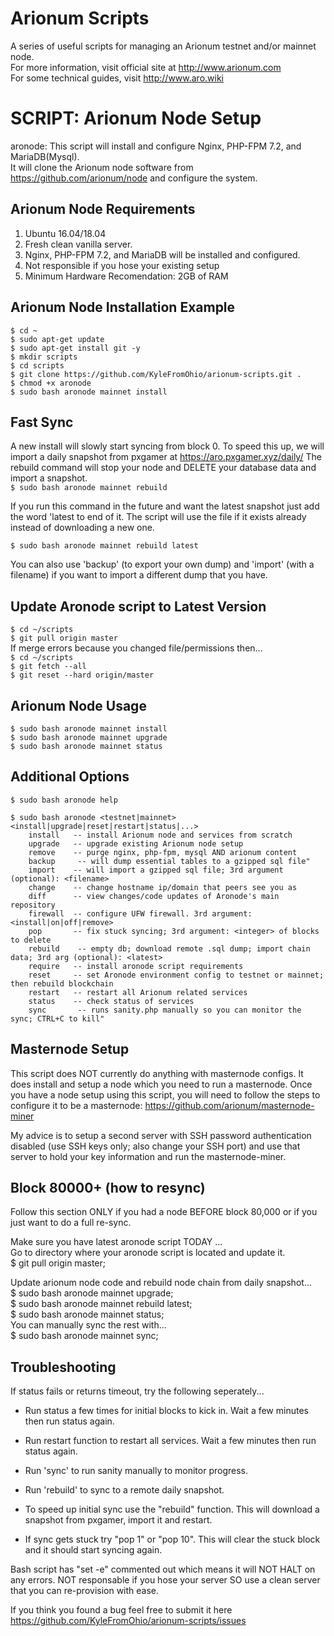 # Arionum Scripts

A series of useful scripts for managing an Arionum testnet and/or mainnet node.  
For more information, visit official site at http://www.arionum.com   
For some technical guides, visit http://www.aro.wiki

# SCRIPT: Arionum Node Setup 

aronode: This script will install and configure Nginx, PHP-FPM 7.2, and MariaDB(Mysql).  
It will clone the Arionum node software from https://github.com/arionum/node and configure the system.  

## Arionum Node Requirements
1. Ubuntu 16.04/18.04  
2. Fresh clean vanilla server.  
3. Nginx, PHP-FPM 7.2, and MariaDB will be installed and configured.  
4. Not responsible if you hose your existing setup
5. Minimum Hardware Recomendation: 2GB of RAM

## Arionum Node Installation Example
`$ cd ~`  
`$ sudo apt-get update`  
`$ sudo apt-get install git -y`  
`$ mkdir scripts`  
`$ cd scripts`  
`$ git clone https://github.com/KyleFromOhio/arionum-scripts.git .`  
`$ chmod +x aronode`  
`$ sudo bash aronode mainnet install` 

## Fast Sync
A new install will slowly start syncing from block 0. To speed this up, we will import a daily snapshot from pxgamer at https://aro.pxgamer.xyz/daily/ The rebuild command will stop your node and DELETE your database data and import a snapshot.      
`$ sudo bash aronode mainnet rebuild`   

If you run this command in the future and want the latest snapshot just add the word 'latest to end of it. The script will use the file if it exists already instead of downloading a new one.  

`$ sudo bash aronode mainnet rebuild latest`     

You can also use 'backup' (to export your own dump) and 'import' (with a filename) if you want to import a different dump that you have.

## Update Aronode script to Latest Version
`$ cd ~/scripts`  
`$ git pull origin master`  
If merge errors because you changed file/permissions then...    
`$ cd ~/scripts`  
`$ git fetch --all`  
`$ git reset --hard origin/master`  

## Arionum Node Usage
`$ sudo bash aronode mainnet install`  
`$ sudo bash aronode mainnet upgrade`  
`$ sudo bash aronode mainnet status`

## Additional Options
`$ sudo bash aronode help`  

`$ sudo bash aronode <testnet|mainnet> <install|upgrade|reset|restart|status|...>`   
`    install   -- install Arionum node and services from scratch`  
`    upgrade   -- upgrade existing Arionum node setup`  
`    remove    -- purge nginx, php-fpm, mysql AND arionum content`  
`    backup     -- will dump essential tables to a gzipped sql file"`  
`    import    -- will import a gzipped sql file; 3rd argument (optional): <filename>`  
`    change    -- change hostname ip/domain that peers see you as`  
`    diff      -- view changes/code updates of Aronode's main repository`  
`    firewall  -- configure UFW firewall. 3rd argument: <install|on|off|remove>`  
`    pop       -- fix stuck syncing; 3rd argument: <integer> of blocks to delete`  
`    rebuild    -- empty db; download remote .sql dump; import chain data; 3rd arg (optional): <latest>`     
`    require   -- install aronode script requirements`  
`    reset     -- set Aronode environment config to testnet or mainnet; then rebuild blockchain`  
`    restart   -- restart all Arionum related services`  
`    status    -- check status of services`  
`    sync       -- runs sanity.php manually so you can monitor the sync; CTRL+C to kill"`  

## Masternode Setup
This script does NOT currently do anything with masternode configs. It does install and setup a node which you need to run a masternode. Once you have a node setup using this script, you will need to follow the steps to configure it to be a masternode: https://github.com/arionum/masternode-miner

My advice is to setup a second server with SSH password authentication disabled (use SSH keys only; also change your SSH port) and use that server to hold your key information and run the masternode-miner.

## Block 80000+ (how to resync)
Follow this section ONLY if you had a node BEFORE block 80,000 or if you just want to do a full re-sync. 

Make sure you have latest aronode script TODAY ...  
Go to directory where your aronode script is located and update it.  
$ git pull origin master;  

Update arionum node code and rebuild node chain from daily snapshot...  
$ sudo bash aronode mainnet upgrade;  
$ sudo bash aronode mainnet rebuild latest;  
$ sudo bash aronode mainnet status;  
You can manually sync the rest with...  
$ sudo bash aronode mainnet sync;  


## Troubleshooting
If status fails or returns timeout, try the following seperately...   
- Run status a few times for initial blocks to kick in. Wait a few minutes then run status again.   
- Run restart function to restart all services. Wait a few minutes then run status again.  
- Run 'sync' to run sanity manually to monitor progress.  
- Run 'rebuild' to sync to a remote daily snapshot.   

- To speed up initial sync use the "rebuild" function. This will download a snapshot from pxgamer, import it and restart.  
- If sync gets stuck try "pop 1" or "pop 10". This will clear the stuck block and it should start syncing again.  

Bash script has "set -e" commented out which means it will NOT HALT on any errors. NOT responsable if you hose your server SO use a clean server that you can re-provision with ease.   

If you think you found a bug feel free to submit it here https://github.com/KyleFromOhio/arionum-scripts/issues


